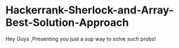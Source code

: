# Hackerrank-Sherlock-and-Array-Best-Solution-Approach
Hey Guys ,Presenting you just a sup way to solve such probs!
